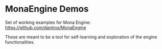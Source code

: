 # MonaEngine Demos

Set of working examples for Mona Engine: https://github.com/dantros/MonaEngine

These are meant to be a tool for self-learning and exploration of the engine functionalities.